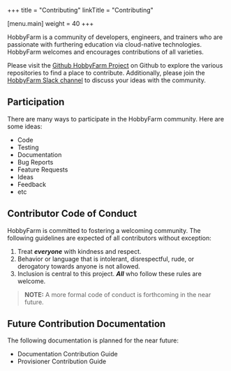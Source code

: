 +++
title = "Contributing"
linkTitle = "Contributing"

[menu.main]
weight = 40
+++

HobbyFarm is a community of developers, engineers, and trainers who are passionate with furthering education via cloud-native technologies. HobbyFarm welcomes and encourages contributions of all varieties.

Please visit the [Github HobbyFarm Project](https://github.com/hobbyfarm) on Github to explore the various repositories to find a place to contribute. Additionally, please join the [HobbyFarm Slack channel](https://rancher-users.slack.com/archives/C02AN2W6WSX) to discuss your ideas with the community.

## Participation

There are many ways to participate in the HobbyFarm community. Here are some ideas:

* Code
* Testing
* Documentation
* Bug Reports
* Feature Requests
* Ideas
* Feedback
* etc

## Contributor Code of Conduct

HobbyFarm is committed to fostering a welcoming community. The following guidelines are expected of all contributors without exception:

1. Treat **_everyone_** with kindness and respect.
2. Behavior or language that is intolerant, disrespectful, rude, or derogatory towards anyone is not allowed.
3. Inclusion is central to this project. **_All_** who follow these rules are welcome.

> **NOTE:** A more formal code of conduct is forthcoming in the near future.

## Future Contribution Documentation

The following documentation is planned for the near future:

* Documentation Contribution Guide
* Provisioner Contribution Guide